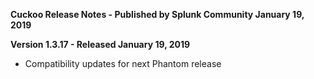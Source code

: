 **Cuckoo Release Notes - Published by Splunk Community January 19, 2019**


**Version 1.3.17 - Released January 19, 2019**

* Compatibility updates for next Phantom release
